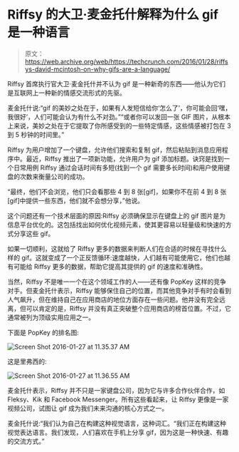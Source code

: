 # Riffsy 的大卫·麦金托什解释为什么 gif 是一种语言

> 原文：<https://web.archive.org/web/https://techcrunch.com/2016/01/28/riffsys-david-mcintosh-on-why-gifs-are-a-language/>

Riffsy 首席执行官大卫·麦金托什并不认为 gif 是一种新奇的东西——他认为它们是互联网上一种新的情感交流形式的先驱。

麦金托什说:“gif 的美妙之处在于，如果有人发短信给你‘怎么了’，你可能会回‘嘿，我很好’，人们可能会认为有什么不对劲。”“或者你可以发回一张 GIF 图片，从根本上来说，美妙之处在于它提取了你所感受到的一些特定情感，这些情感被打包在 3 到 5 秒钟的时间里。”

Riffsy 为用户增加了一个键盘，允许他们搜索和复制 gif，然后粘贴到消息应用程序中。最近，Riffsy 推出了一项新功能，允许用户为 gif 添加标题。诀窍是找到一个日常用例 Riffsy 通过会话时间有多短(找到一个 gif 需要多长时间)和用户使用键盘的次数来衡量公司的成功。

“最终，他们不会浏览，他们只会看那些 4 到 8 张[gif]，如果你不在前 4 到 8 张[gif]中提供一些东西，他们就不会想分享，”他说。

这个问题还有一个技术层面的原因:Riffsy 必须确保显示在键盘上的 gif 图片是为信息平台优化的。这包括找出如何优化视频元素，使其更容易以轻量级和快速的方式分享这些 gif。

如果一切顺利，这就给了 Riffsy 更多的数据来判断人们在合适的时候在寻找什么样的 gif。这就变成了一个正反馈循环:速度越快，人们越有可能使用它，他们也越有可能给 Riffsy 更多的数据，帮助它提高其提供的 gif 的速度和准确性。

当然，Riffsy 不是唯一一个在这个领域工作的人——还有像 PopKey 这样的竞争对手。但麦金托什表示，Riffsy 能够保住自己的位置，而其他竞争对手有时会看到人气飙升，但在维持自己在应用商店的地位方面存在一些问题。他并没有完全远离，但可以肯定的是，Riffsy 并没有真正突破整个应用商店的榜首位置。不过，它通常被列为顶级实用应用之一。

下面是 PopKey 的排名图:

![Screen Shot 2016-01-27 at 11.35.37 AM](img/a0598f7e65f7c930b81550ecd448559c.png)

这是里弗西的:

![Screen Shot 2016-01-27 at 11.36.55 AM](img/4018f019e6c9da8b3622341daa25ae25.png)

麦金托什表示，Riffsy 并不只是一家键盘公司，因为它与许多合作伙伴合作，如 Fleksy、Kik 和 Facebook Messenger。所有这些看起来，让 Riffsy 更像是一家视频公司，试图让 gif 成为我们未来沟通的核心方式之一。

麦金托什说:“我们认为自己在构建这种视觉语言，这种词汇。“我们正在构建这种视觉表达语言。我们发现，人们喜欢在手机上分享 gif，因为这是一种快速、有趣的交流方式。”